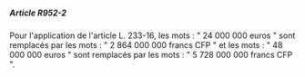 ##### Article R952-2

Pour l'application de l'article L. 233-16, les mots : " 24 000 000 euros " sont remplacés par les mots : " 2 864 000 000 francs CFP " et les mots : " 48 000 000 euros " sont remplacés par les mots : " 5 728 000 000 francs CFP ".

